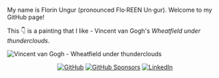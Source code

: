 My name is Florin Ungur (pronounced Flo·REEN Un·gur). Welcome to my GitHub page!

This :point_down: is a painting that I like - Vincent van Gogh's *Wheatfield under thunderclouds*.

<img src="https://upload.wikimedia.org/wikipedia/commons/9/98/Vincent_van_Gogh_-_Wheatfield_under_thunderclouds_-_Google_Art_Project.jpg" alt="Vincent van Gogh - Wheatfield under thunderclouds">

<p align="center">
    <a href="https://github.com/ungurflorin"><img src="https://img.shields.io/github/followers/ungurflorin.svg?label=GitHub&style=social" alt="GitHub"></a>
	<a href="https://github.com/sponsors/ungurflorin"><img src="https://img.shields.io/badge/GitHub_Sponsors--_.svg?style=social&logo=github&logoColor=EA4AAA" alt="GitHub Sponsors"></a>
    <a href="https://www.linkedin.com/in/florinungur"><img src="https://img.shields.io/badge/LinkedIn--_.svg?style=social&logo=linkedin" alt="LinkedIn"></a>
</p>
